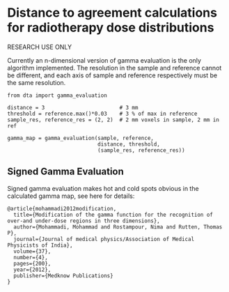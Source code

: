 Distance to agreement calculations for radiotherapy dose distributions
======================================================================

RESEARCH USE ONLY

Currently an n-dimensional version of gamma evaluation is the only algorithm implemented. The resolution in the sample and reference cannot be different, and each axis of sample and reference respectively must be the same resolution.

    from dta import gamma_evaluation
    
    distance = 3                        # 3 mm
    threshold = reference.max()*0.03    # 3 % of max in reference
    sample_res, reference_res = (2, 2)  # 2 mm voxels in sample, 2 mm in ref

    gamma_map = gamma_evaluation(sample, reference,
                                 distance, threshold,
                                 (sample_res, reference_res))

## Signed Gamma Evaluation
Signed gamma evaluation makes hot and cold spots obvious in the calculated gamma map, see here for details:

    @article{mohammadi2012modification,
      title={Modification of the gamma function for the recognition of over-and under-dose regions in three dimensions},
      author={Mohammadi, Mohammad and Rostampour, Nima and Rutten, Thomas P},
      journal={Journal of medical physics/Association of Medical Physicists of India},
      volume={37},
      number={4},
      pages={200},
      year={2012},
      publisher={Medknow Publications}
    }
